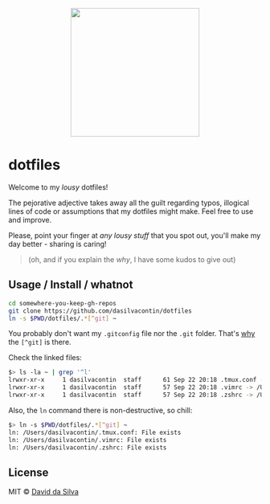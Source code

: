 <p align="center">
  <img width="256" src="http://icons.iconarchive.com/icons/sicons/basic-round-social/512/slashdot-icon.png">
</p>

# dotfiles

Welcome to my _lousy_ dotfiles!

The pejorative adjective takes away all the guilt regarding typos, illogical lines of code or assumptions that my dotfiles might make. Feel free to use and improve.

Please, point your finger at _any lousy stuff_ that you spot out, you'll make my day better - sharing is caring!

> (oh, and if you explain the _why_, I have some kudos to give out)

## Usage / Install / whatnot

```bash
cd somewhere-you-keep-gh-repos
git clone https://github.com/dasilvacontin/dotfiles
ln -s $PWD/dotfiles/.*[^git] ~
```

You probably don't want my `.gitconfig` file nor the `.git` folder. That's [why](exclude-pattern-glob-match) the `[^git]` is there.

Check the linked files:

```bash
$> ls -la ~ | grep '^l'
lrwxr-xr-x     1 dasilvacontin  staff      61 Sep 22 20:18 .tmux.conf -> /Users/dasilvacontin/GitHub/dasilvacontin/dotfiles/.tmux.conf
lrwxr-xr-x     1 dasilvacontin  staff      57 Sep 22 20:18 .vimrc -> /Users/dasilvacontin/GitHub/dasilvacontin/dotfiles/.vimrc
lrwxr-xr-x     1 dasilvacontin  staff      57 Sep 22 20:18 .zshrc -> /Users/dasilvacontin/GitHub/dasilvacontin/dotfiles/.zshrc
```

Also, the `ln` command there is non-destructive, so chill:

```bash
$> ln -s $PWD/dotfiles/.*[^git] ~
ln: /Users/dasilvacontin/.tmux.conf: File exists
ln: /Users/dasilvacontin/.vimrc: File exists
ln: /Users/dasilvacontin/.zshrc: File exists
```

## License

MIT © [David da Silva](http://dasilvacont.in)

[exclude-pattern-glob-match]: http://unix.stackexchange.com/questions/164025/exclude-one-pattern-from-glob-match
